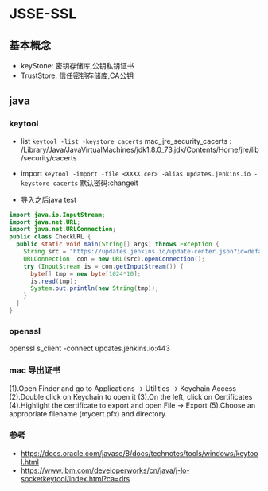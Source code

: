 # JSSE-SSL

## 基本概念
- keyStone: 密钥存储库,公钥私钥证书
- TrustStore: 信任密钥存储库,CA公钥

## java
### keytool
- list
`keytool -list -keystore cacerts`
mac_jre_security_cacerts : /Library/Java/JavaVirtualMachines/jdk1.8.0_73.jdk/Contents/Home/jre/lib/security/cacerts

- import 
`keytool -import -file <XXXX.cer> -alias updates.jenkins.io -keystore cacerts`
默认密码:changeit

- 导入之后java test
```java
import java.io.InputStream;
import java.net.URL;
import java.net.URLConnection;
public class CheckURL {
  public static void main(String[] args) throws Exception {
    String src = "https://updates.jenkins.io/update-center.json?id=default&version=2.89.4";
    URLConnection  con = new URL(src).openConnection();
    try (InputStream is = con.getInputStream()) {
      byte[] tmp = new byte[1024*10];
      is.read(tmp);
      System.out.println(new String(tmp));
    }
  }
}
```

### openssl

openssl s_client -connect updates.jenkins.io:443

### mac 导出证书

(1).Open Finder and go to Applications -> Utilities -> Keychain Access
(2).Double click on Keychain to open it
(3).On the left, click on Certificates
(4).Highlight the certificate to export and open File -> Export
(5).Choose an appropriate filename (mycert.pfx) and directory. 



### 参考

- https://docs.oracle.com/javase/8/docs/technotes/tools/windows/keytool.html
- https://www.ibm.com/developerworks/cn/java/j-lo-socketkeytool/index.html?ca=drs